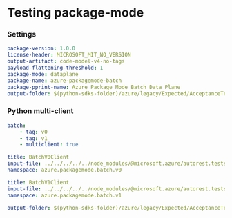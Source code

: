 # Testing package-mode

### Settings

``` yaml
package-version: 1.0.0
license-header: MICROSOFT_MIT_NO_VERSION
output-artifact: code-model-v4-no-tags
payload-flattening-threshold: 1
package-mode: dataplane
package-name: azure-packagemode-batch
package-pprint-name: Azure Package Mode Batch Data Plane
output-folder: $(python-sdks-folder)/azure/legacy/Expected/AcceptanceTests/PackageModeBatch
```

### Python multi-client

``` yaml
batch:
    - tag: v0
    - tag: v1
    - multiclient: true
```

``` yaml $(tag) == 'v0'
title: BatchV0Client
input-file: ../../../../../node_modules/@microsoft.azure/autorest.testserver/swagger/head.json
namespace: azure.packagemode.batch.v0
```

``` yaml $(tag) == 'v1'
title: BatchV1Client
input-file: ../../../../../node_modules/@microsoft.azure/autorest.testserver/swagger/head.json
namespace: azure.packagemode.batch.v1
```

``` yaml $(multiclient)
output-folder: $(python-sdks-folder)/azure/legacy/Expected/AcceptanceTests/PackageModeBatch/azure/packagemode/batch
```
